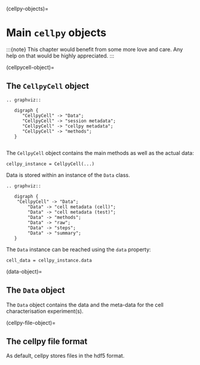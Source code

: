 (cellpy-objects)=

# Main `cellpy` objects

:::{note}
This chapter would benefit from some more love and care. Any help
on that would be highly appreciated.
:::

(cellpycell-object)=

## The `CellpyCell` object

```{eval-rst}
.. graphviz::

   digraph {
      "CellpyCell" -> "Data";
      "CellpyCell" -> "session metadata";
      "CellpyCell" -> "cellpy metadata";
      "CellpyCell" -> "methods";
   }


```

The `CellpyCell` object contains the main methods as well as the actual data:

```
cellpy_instance = CellpyCell(...)
```

Data is stored within an instance of the `Data` class.

```{eval-rst}
.. graphviz::

   digraph {
    "CellpyCell" -> "Data";
        "Data" -> "cell metadata (cell)";
        "Data" -> "cell metadata (test)";
        "Data" -> "methods";
        "Data" -> "raw";
        "Data" -> "steps";
        "Data" -> "summary";
   }

```

The `Data` instance can be reached using the `data` property:

```
cell_data = cellpy_instance.data
```

(data-object)=

## The `Data` object

The `Data` object contains the data and the meta-data for the cell characterisation experiment(s).

(cellpy-file-object)=

## The cellpy file format

As default, cellpy stores files in the hdf5 format.
